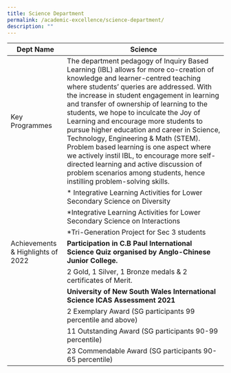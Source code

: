 ```yaml
---
title: Science Department
permalink: /academic-excellence/science-department/
description: ""
---
```


| Dept Name 	| Science	|
| - | -	|
| Key Programmes| The department pedagogy of Inquiry Based Learning (IBL) allows for more co-creation of knowledge and learner-centred teaching where students’ queries are addressed. With the increase in student engagement in learning and transfer of ownership of learning to the students, we hope to inculcate the Joy of Learning and encourage more students to pursue higher education and career in Science, Technology, Engineering & Math (STEM). Problem based learning is one aspect where we actively instil IBL, to encourage more self-directed learning and active discussion of problem scenarios among students, hence instilling problem-solving skills.|
||*   Integrative Learning Activities for Lower Secondary Science on Diversity|
||*Integrative Learning Activities for Lower Secondary Science on Interactions |
||*Tri-Generation Project for Sec 3 students|
Achievements & Highlights of 2022	| **Participation in C.B Paul International Science Quiz organised by Anglo-Chinese Junior College.**|
||2 Gold, 1 Silver, 1 Bronze medals & 2 certificates of Merit.|
||**University of New South Wales International Science ICAS Assessment 2021**|
||2 Exemplary Award (SG participants 99 percentile and above)|
|| 11 Outstanding Award (SG participants 90-99 percentile)|    
||23 Commendable Award (SG participants 90-65 percentile)|